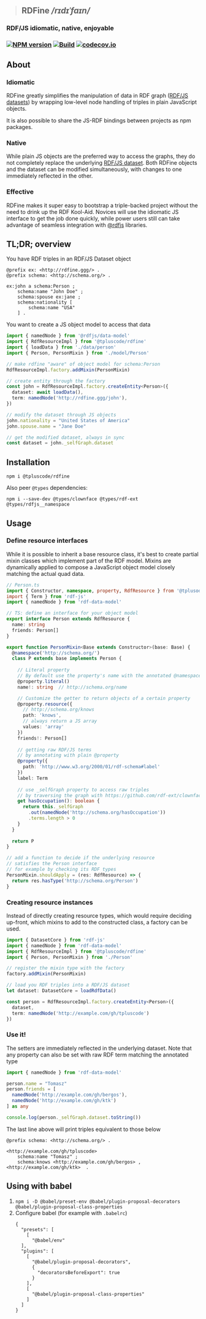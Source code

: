 > ## RDFine _/rɪdɪˈfaɪn/_
### **RDF**/JS **i**diomatic, **n**ative, **e**njoyable
### [![NPM version](https://img.shields.io/npm/v/@tpluscode/rdfine.svg?style=flat-square)](https://www.npmjs.com/package/@tpluscode/rdfine) [![Build](https://travis-ci.org/tpluscode/rdfine.svg?branch=master)](https://travis-ci.org/tpluscode/rdfine) [![codecov.io](https://codecov.io/github/tpluscode/rdfine/coverage.svg?branch=master)](https://codecov.io/github/tpluscode/rdfine?branch=master)

## About

### Idiomatic

RDFine greatly simplifies the manipulation of data in RDF graph ([RDF/JS datasets][dataset])
by wrapping low-level node handling of triples in plain JavaScript objects.

It is also possible to share the JS-RDF bindings between projects as npm packages.

### Native

While plain JS objects are the preferred way to access the graphs, they do not completely
replace the underlying [RDF/JS dataset][dataset]. Both RDFine objects and the dataset can
be modified simultaneously, with changes to one immediately reflected in the other.

### Effective

RDFine makes it super easy to bootstrap a triple-backed project without the need
to drink up the RDF Kool-Aid. Novices will use the idiomatic JS interface to get
the job done quickly, while power users still can take advantage of seamless
integration with [@rdfjs][rdfjs] libraries.

[dataset]: https://rdf.js.org/dataset-spec/
[rdfjs]: https://www.npmjs.com/search?q=rdfjs

## TL;DR; overview

You have RDF triples in an RDF/JS Dataset object

```turtle
@prefix ex: <http://rdfine.ggg/> .
@prefix schema: <http://schema.org/> .

ex:john a schema:Person ; 
    schema:name "John Doe" ;
    schema:spouse ex:jane ;
    schema:nationality [
        schema:name "USA"
    ] .
```

You want to create a JS object model to access that data

```typescript
import { namedNode } from '@rdfjs/data-model'
import { RdfResourceImpl } from '@tpluscode/rdfine'
import { loadData } from './data/person'
import { Person, PersonMixin } from './model/Person'

// make rdfine "aware" of object model for schema:Person
RdfResourceImpl.factory.addMixin(PersonMixin)

// create entity through the factory
const john = RdfResourceImpl.factory.createEntity<Person>({
  dataset: await loadData(),
  term: namedNode('http://rdfine.ggg/john'),
})

// modify the dataset through JS objects
john.nationality = "United States of America"
john.spouse.name = "Jane Doe"

// get the modified dataset, always in sync
const dataset = john._selfGraph.dataset
```

## Installation

```shell script
npm i @tpluscode/rdfine
```

Also peer `@types` dependencies:

```shell script
npm i --save-dev @types/clownface @types/rdf-ext @types/rdfjs__namespace
```

## Usage
### Define resource interfaces

While it is possible to inherit a base resource class, it's best to create partial mixin classes
which implement part of the RDF model. Mixins are dynamically applied to compose a JavaScript object model
closely matching the actual quad data.

```typescript
// Person.ts
import { Constructor, namespace, property, RdfResource } from '@tplusode/rdfine'
import { Term } from 'rdf-js'
import { namedNode } from 'rdf-data-model'

// TS: define an interface for your object model
export interface Person extends RdfResource {
  name: string
  friends: Person[]
}

export function PersonMixin<Base extends Constructor>(base: Base) {
  @namespace('http://schema.org/')
  class P extends base implements Person {
  
    // Literal property
    // By default use the property's name with the annotated @namespace    
    @property.literal()
    name!: string  // http://schema.org/name

    // Customize the getter to return objects of a certain property
    @property.resource({
      // http://schema.org/knows
      path: 'knows',
      // always return a JS array
      values: 'array'
    })
    friends!: Person[]
    
    // getting raw RDF/JS terms
    // by annotating with plain @property
    @property({ 
      path: 'http://www.w3.org/2000/01/rdf-schema#label'
    })
    label: Term
    
    // use _selfGraph property to access raw triples
    // by traversing the graph with https://github.com/rdf-ext/clownface
    get hasOccupation(): boolean {
      return this._selfGraph
        .out(namedNode('http://schema.org/hasOccupation'))
        .terms.length > 0
    }
  }
 
  return P
}

// add a function to decide if the underlying resource
// satisfies the Person interface
// for example by checking its RDF types
PersonMixin.shouldApply = (res: RdfResource) => {
  return res.hasType('http://schema.org/Person')
}
```

### Creating resource instances

Instead of directly creating resource types, which would require deciding up-front, which
mixins to add to the constructed class, a factory can be used.

```typescript
import { DatasetCore } from 'rdf-js'
import { namedNode } from 'rdf-data-model'
import { RdfResourceImpl } from '@tpluscode/rdfine'
import { Person, PersonMixin } from './Person'

// register the mixin type with the factory
factory.addMixin(PersonMixin)

// load you RDF triples into a RDF/JS dataset
let dataset: DatasetCore = loadRdfData()

const person = RdfResourceImpl.factory.createEntity<Person>({
  dataset,
  term: namedNode('http://example.com/gh/tpluscode')
})
```

### Use it!

The setters are immediately reflected in the underlying dataset.
Note that any property can also be set with raw RDF term matching the annotated type

```typescript
import { namedNode } from 'rdf-data-model'

person.name = "Tomasz"
person.friends = [
  namedNode('http://example.com/gh/bergos'),
  namedNode('http://example.com/gh/ktk')
] as any

console.log(person._selfGraph.dataset.toString())
```

The last line above will print triples equivalent to those below

```turtle
@prefix schema: <http://schema.org/> .

<http://example.com/gh/tpluscode> 
    schema:name "Tomasz" ;
    schema:knows <http://example.com/gh/bergos> , <http://example.com/gh/ktk>  .
```

## Using with babel

1. `npm i -D @babel/preset-env @babel/plugin-proposal-decorators @babel/plugin-proposal-class-properties`
1. Configure babel (for example with `.babelrc`)
    ```
    {
      "presets": [
        [
          "@babel/env"
      ],
      "plugins": [
        [
          "@babel/plugin-proposal-decorators",
          {
            "decoratorsBeforeExport": true
          }
        ],
        [
          "@babel/plugin-proposal-class-properties"
        ]
      ]
    }
    ```
